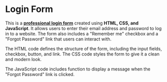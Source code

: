 # Login Form

This is a [**professional login form**](https://cj-xac.github.io/login-form/) created using **HTML, CSS, and JavaScript**. It allows users to enter their email address and password to log in to a website. The form also includes a "Remember me" checkbox and a "Forgot Password" link that users can interact with.

The HTML code defines the structure of the form, including the input fields, checkbox, button, and link. The CSS code styles the form to give it a clean and modern look.

The JavaScript code includes function to display a message when the "Forgot Password" link is clicked.
